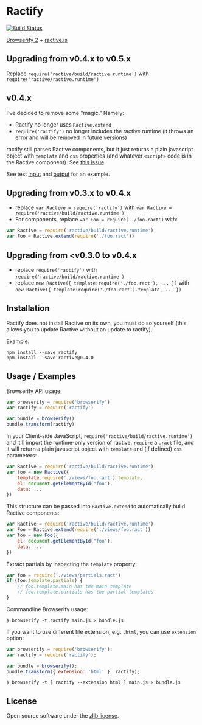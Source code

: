 Ractify
=================

[![Build Status](https://travis-ci.org/marcello3d/node-ractify.svg?branch=master)](https://travis-ci.org/marcello3d/node-ractify)

[Browserify 2](https://github.com/substack/node-browserify) + [ractive.js](http://www.ractivejs.org/)

Upgrading from v0.4.x to v0.5.x
-------------------------------

Replace `require('ractive/build/ractive.runtime')` with `require('ractive/ractive.runtime')`

v0.4.x
------

I've decided to remove some "magic." Namely:

* Ractify no longer uses `Ractive.extend`
* `require('ractify')` no longer includes the ractive runtime (it throws an error and will be removed in future versions)

ractify still parses Ractive components, but it just returns a plain javascript object with `template` and `css`
properties (and whatever `<script>` code is in the Ractive component). See [this issue](https://github.com/RactiveJS/Ractive/issues/366#issuecomment-36162827)

See test [input](test/Clock-component.ract) and [output](test/Clock-component.ract-output) for an example.

Upgrading from v0.3.x to v0.4.x
-------------------------------

* replace `var Ractive = require('ractify')` with `var Ractive = require('ractive/build/ractive.runtime')`
* For components, replace `var Foo = require('./foo.ract')` with:

```js
var Ractive = require('ractive/build/ractive.runtime')
var Foo = Ractive.extend(require('./foo.ract'))
```

Upgrading from <v0.3.0 to v0.4.x
--------------------------------

* replace `require('ractify')` with `require('ractive/build/ractive.runtime')`
* replace `new Ractive({ template:require('./foo.ract'), ... })` with `new Ractive({ template:require('./foo.ract').template, ... })`

Installation
------------

Ractify does not install Ractive on its own, you must do so yourself (this allows you to update Ractive without an
update to ractify).

Example:

```
npm install --save ractify
npm install --save ractive@0.4.0
```

Usage / Examples
----------------

Browserify API usage:

```js
var browserify = require('browserify')
var ractify = require('ractify')

var bundle = browserify()
bundle.transform(ractify)
```

In your Client-side JavaScript, `require('ractive/build/ractive.runtime')` and it'll import the runtime-only version of
ractive. `require` a `.ract` file, and it will return a plain javascript object with `template` and (if defined) `css`
parameters:

```js
var Ractive = require('ractive/build/ractive.runtime')
var foo = new Ractive({
    template:require('./views/foo.ract').template,
    el: document.getElementById("foo"),
    data: ...
})
```

This structure can be passed into `Ractive.extend` to automatically build Ractive components:

```js
var Ractive = require('ractive/build/ractive.runtime')
var Foo = Ractive.extend(require('./views/foo.ract'))
var foo = new Foo({
    el: document.getElementById("foo"),
    data: ...
})
```

Extract partials by inspecting the `template` property:

```js
var foo = require('./views/partials.ract')
if (foo.template.partials) {
    // foo.template.main has the main template
    // foo.template.partials has the partial templates
}
```

Commandline Browserify usage:
```
$ browserify -t ractify main.js > bundle.js
```

If you want to use different file extension, e.g. ```.html```, you can use ```extension``` option:

```js
var browserify = require('browserify');
var ractify = require('ractify');

var bundle = browserify();
bundle.transform({ extension: 'html' }, ractify);
```

```
$ browserify -t [ ractify --extension html ] main.js > bundle.js
```

License
-------
Open source software under the [zlib license](LICENSE).

